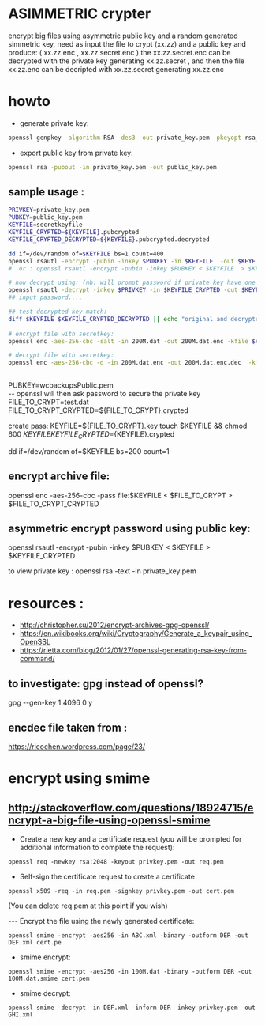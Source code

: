# ASIMMETRIC crypter
encrypt big files using asymmetric public key and a random generated simmetric key,
need as input the file to crypt (xx.zz) and a public key
and produce: ( xx.zz.enc , xx.zz.secret.enc )
the xx.zz.secret.enc can be decrypted with the private key generating xx.zz.secret , and then the file
 xx.zz.enc can be decripted with xx.zz.secret generating xx.zz.enc 


 
 
# howto
- generate private key: 
```sh
openssl genpkey -algorithm RSA -des3 -out private_key.pem -pkeyopt rsa_keygen_bits:4096
```  

- export public key from private key: 
```sh
openssl rsa -pubout -in private_key.pem -out public_key.pem
```

## sample usage :
```sh
PRIVKEY=private_key.pem
PUBKEY=public_key.pem
KEYFILE=secretkeyfile
KEYFILE_CRYPTED=${KEYFILE}.pubcrypted
KEYFILE_CRYPTED_DECRYPTED=${KEYFILE}.pubcrypted.decrypted

dd if=/dev/random of=$KEYFILE bs=1 count=400
openssl rsautl -encrypt -pubin -inkey $PUBKEY -in $KEYFILE  -out $KEYFILE_CRYPTED
#  or : openssl rsautl -encrypt -pubin -inkey $PUBKEY < $KEYFILE  > $KEYFILE_CRYPTED

# now decrypt using: (nb: will prompt password if private key have one )   
openssl rsautl -decrypt -inkey $PRIVKEY -in $KEYFILE_CRYPTED -out $KEYFILE_CRYPTED_DECRYPTED
## input password....

## test decrypted key match:
diff $KEYFILE $KEYFILE_CRYPTED_DECRYPTED || echo "original and decrypted key are identical"
  
# encrypt file with secretkey:
openssl enc -aes-256-cbc -salt -in 200M.dat -out 200M.dat.enc -kfile $KEYFILE

# decrypt file with secretkey:
openssl enc -aes-256-cbc -d -in 200M.dat.enc -out 200M.dat.enc.dec  -kfile  $KEYFILE 
  
```
                                                                              
                                                                            



PUBKEY=wcbackupsPublic.pem  
-- openssl will then ask password to secure the private key
FILE_TO_CRYPT=test.dat
FILE_TO_CRYPT_CRYPTED=${FILE_TO_CRYPT}.crypted

create pass:
KEYFILE=${FILE_TO_CRYPT}.key
touch $KEYFILE && chmod 600 $KEYFILE       
KEYFILE_CRYPTED=${KEYFILE}.crypted

dd if=/dev/random of=$KEYFILE bs=200 count=1
## encrypt archive file:
openssl enc -aes-256-cbc -pass file:$KEYFILE < $FILE_TO_CRYPT > $FILE_TO_CRYPT_CRYPTED
## asymmetric encrypt password using public key:
openssl rsautl -encrypt -pubin -inkey $PUBKEY < $KEYFILE  > $KEYFILE_CRYPTED

 
to view private key : 
openssl rsa -text -in private_key.pem
 
 
 
 
# resources :
- http://christopher.su/2012/encrypt-archives-gpg-openssl/
- https://en.wikibooks.org/wiki/Cryptography/Generate_a_keypair_using_OpenSSL
- https://rietta.com/blog/2012/01/27/openssl-generating-rsa-key-from-command/



 
 
## to investigate: gpg instead of openssl? 
 gpg --gen-key
 1
 4096
 0
 y
  
  
  
  
## encdec file taken from : 
 https://ricochen.wordpress.com/page/23/
  
  
  
  
  
# encrypt using smime
## http://stackoverflow.com/questions/18924715/encrypt-a-big-file-using-openssl-smime
- Create a new key and a certificate request (you will be prompted for additional information to complete the request): 
```
openssl req -newkey rsa:2048 -keyout privkey.pem -out req.pem
```

- Self-sign the certificate request to create a certificate 
```
openssl x509 -req -in req.pem -signkey privkey.pem -out cert.pem
```
   (You can delete req.pem at this point if you wish)

--- Encrypt the file using the newly generated certificate: 
```
openssl smime -encrypt -aes256 -in ABC.xml -binary -outform DER -out DEF.xml cert.pe
```
 
- smime encrypt: 
```
openssl smime -encrypt -aes256 -in 100M.dat -binary -outform DER -out 100M.dat.smime cert.pem
```
  
- smime decrypt: 
```
openssl smime -decrypt -in DEF.xml -inform DER -inkey privkey.pem -out GHI.xml
```

